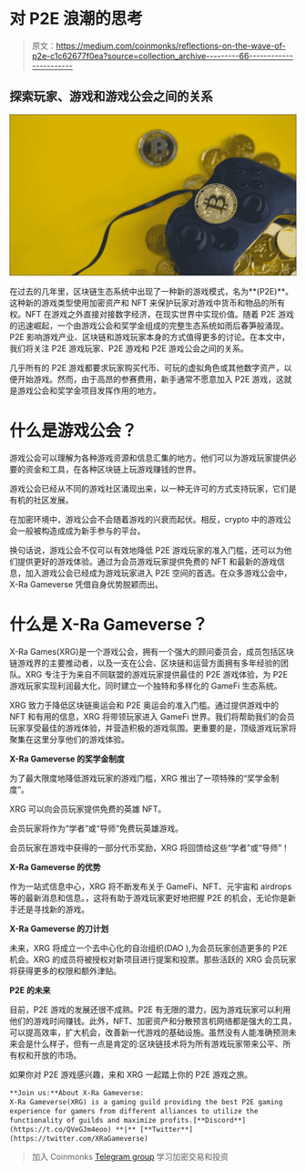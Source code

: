 # 对 P2E 浪潮的思考

> 原文：<https://medium.com/coinmonks/reflections-on-the-wave-of-p2e-c1c62677f0ea?source=collection_archive---------66----------------------->

## **探索玩家、游戏和游戏公会之间的关系**

![](img/ddec66ed46bd89671e4a42867b68c14b.png)

在过去的几年里，区块链生态系统中出现了一种新的游戏模式，名为**(P2E)**。这种新的游戏类型使用加密资产和 NFT 来保护玩家对游戏中货币和物品的所有权。NFT 在游戏之外直接对接数字经济，在现实世界中实现价值。随着 P2E 游戏的迅速崛起，一个由游戏公会和奖学金组成的完整生态系统如雨后春笋般涌现。P2E 影响游戏产业、区块链和游戏玩家本身的方式值得更多的讨论。在本文中，我们将关注 P2E 游戏玩家、P2E 游戏和 P2E 游戏公会之间的关系。

几乎所有的 P2E 游戏都要求玩家购买代币、可玩的虚拟角色或其他数字资产，以便开始游戏。然而，由于高昂的参赛费用，新手通常不愿意加入 P2E 游戏，这就是游戏公会和奖学金项目发挥作用的地方。

# 什么是游戏公会？

游戏公会可以理解为各种游戏资源和信息汇集的地方。他们可以为游戏玩家提供必要的资金和工具，在各种区块链上玩游戏赚钱的世界。

游戏公会已经从不同的游戏社区涌现出来，以一种无许可的方式支持玩家，它们是有机的社区发展。

在加密环境中，游戏公会不会随着游戏的兴衰而起伏。相反，crypto 中的游戏公会一般被构造成成为新手参与的平台。

换句话说，游戏公会不仅可以有效地降低 P2E 游戏玩家的准入门槛，还可以为他们提供更好的游戏体验。通过为会员游戏玩家提供免费的 NFT 和最新的游戏信息，加入游戏公会已经成为游戏玩家进入 P2E 空间的首选。在众多游戏公会中，X-Ra Gameverse 凭借自身优势脱颖而出。

# 什么是 X-Ra Gameverse？

X-Ra Games(XRG)是一个游戏公会，拥有一个强大的顾问委员会，成员包括区块链游戏界的主要推动者，以及一支在公会、区块链和运营方面拥有多年经验的团队。XRG 专注于为来自不同联盟的游戏玩家提供最佳的 P2E 游戏体验，为 P2E 游戏玩家实现利润最大化，同时建立一个独特和多样化的 GameFi 生态系统。

XRG 致力于降低区块链奥运会和 P2E 奥运会的准入门槛。通过提供游戏中的 NFT 和有用的信息，XRG 将带领玩家进入 GameFi 世界。我们将帮助我们的会员玩家享受最佳的游戏体验，并营造积极的游戏氛围。更重要的是，顶级游戏玩家将聚集在这里分享他们的游戏体验。

**X-Ra Gameverse 的奖学金制度**

为了最大限度地降低游戏玩家的游戏门槛，XRG 推出了一项特殊的“奖学金制度”。

XRG 可以向会员玩家提供免费的英雄 NFT。

会员玩家将作为“学者”或“导师”免费玩英雄游戏。

会员玩家在游戏中获得的一部分代币奖励，XRG 将回馈给这些“学者”或“导师”！

**X-Ra Gameverse 的优势**

作为一站式信息中心，XRG 将不断发布关于 GameFi、NFT、元宇宙和 airdrops 等的最新消息和信息。，这将有助于游戏玩家更好地把握 P2E 的机会，无论你是新手还是寻找新的游戏。

**X-Ra Gameverse 的刀计划**

未来，XRG 将成立一个去中心化的自治组织(DAO ),为会员玩家创造更多的 P2E 机会。XRG 的成员将被授权对新项目进行提案和投票。那些活跃的 XRG 会员玩家将获得更多的权限和额外津贴。

**P2E 的未来**

目前，P2E 游戏的发展还很不成熟。P2E 有无限的潜力，因为游戏玩家可以利用他们的游戏时间赚钱。此外，NFT、加密资产和分散预言机网络都是强大的工具，可以提高效率，扩大机会，改善新一代游戏的基础设施。虽然没有人能准确预测未来会是什么样子，但有一点是肯定的:区块链技术将为所有游戏玩家带来公平、所有权和开放的市场。

如果你对 P2E 游戏感兴趣，来和 XRG 一起踏上你的 P2E 游戏之旅。

```
**Join us:**About X-Ra Gameverse:
X-Ra Gameverse(XRG) is a gaming guild providing the best P2E gaming experience for gamers from different alliances to utilize the functionality of guilds and maximize profits.[**Discord**](https://t.co/QVeGJm4eoo) **|** [**Twitter**](https://twitter.com/XRaGameverse)
```

> 加入 Coinmonks [Telegram group](https://t.me/joinchat/Trz8jaxd6xEsBI4p) 学习加密交易和投资